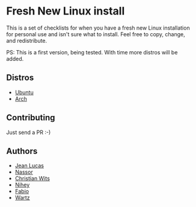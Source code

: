 # Fresh New Linux install
This is a set of checklists for when you have a fresh new Linux installation for personal use and isn't sure what to install. 
Feel free to copy, change, and redistribute. 

PS: This is a first version, being tested. With time more distros will be added.

## Distros 

* [Ubuntu](https://github.com/jeanleonino/linux-checklist/blob/master/ubuntu.md)
* [Arch](https://github.com/jeanleonino/linux-checklist/blob/master/arch-linux.md)


## Contributing
Just send a PR :-)

## Authors

* [Jean Lucas](https://github.com/jeanleonino/)
* [Nassor](https://github.com/nassor)
* [Christian Wits](https://github.com/ChristianWitts)
* [Nihey](https://github.com/nihey)
* [Fabio](https://github.com/fblg)
* [Wartz](https://github.com/Wartz)

